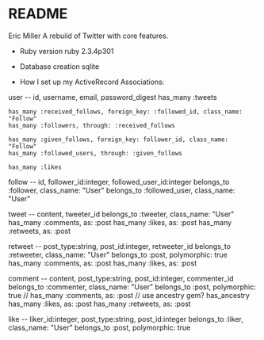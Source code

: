 # README
Eric Miller
A rebuild of Twitter with core features.

* Ruby version
    ruby 2.3.4p301
* Database creation
    sqlite

* How I set up my ActiveRecord Associations:

user -- id, username, email, password_digest
    has_many :tweets

    has_many :received_follows, foreign_key: :followed_id, class_name: "Follow" 
    has_many :followers, through: :received_follows

    has_many :given_follows, foreign_key: follower_id, class_name: "Follow"
    has_many :followed_users, through: :given_follows

    has_many :likes
    
follow -- id, follower_id:integer, followed_user_id:integer
    belongs_to :follower, class_name: "User"
    belongs_to :followed_user, class_name: "User"



tweet -- content, tweeter_id
    belongs_to :tweeter, class_name: "User"
    has_many :comments, as: :post
    has_many :likes, as: :post
    has_many :retweets, as: :post

retweet -- post_type:string, post_id:integer, retweeter_id
    belongs_to :retweeter, class_name: "User"
    belongs_to :post, polymorphic: true
    has_many :comments, as: :post
    has_many :likes, as: :post

comment -- content, post_type:string, post_id:integer, commenter_id
    belongs_to :commenter, class_name: "User"
    belongs_to :post, polymorphic: true
//    has_many :comments, as: :post // use ancestry gem? has_ancestry
    has_many :likes, as: :post
    has_many :retweets, as: :post

like -- liker_id:integer, post_type:string, post_id:integer
    belongs_to :liker, class_name: "User"
    belongs_to :post, polymorphic: true